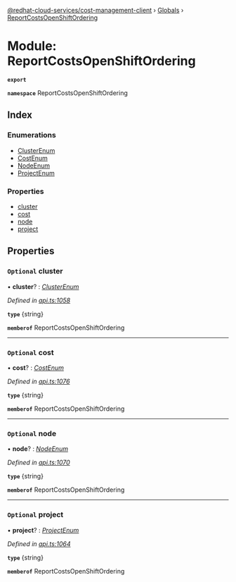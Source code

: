 [@redhat-cloud-services/cost-management-client](../README.md) › [Globals](../globals.md) › [ReportCostsOpenShiftOrdering](reportcostsopenshiftordering.md)

# Module: ReportCostsOpenShiftOrdering

**`export`** 

**`namespace`** ReportCostsOpenShiftOrdering

## Index

### Enumerations

* [ClusterEnum](../enums/reportcostsopenshiftordering.clusterenum.md)
* [CostEnum](../enums/reportcostsopenshiftordering.costenum.md)
* [NodeEnum](../enums/reportcostsopenshiftordering.nodeenum.md)
* [ProjectEnum](../enums/reportcostsopenshiftordering.projectenum.md)

### Properties

* [cluster](reportcostsopenshiftordering.md#optional-cluster)
* [cost](reportcostsopenshiftordering.md#optional-cost)
* [node](reportcostsopenshiftordering.md#optional-node)
* [project](reportcostsopenshiftordering.md#optional-project)

## Properties

### `Optional` cluster

• **cluster**? : *[ClusterEnum](../enums/reportcostsopenshiftordering.clusterenum.md)*

*Defined in [api.ts:1058](https://github.com/RedHatInsights/javascript-clients/blob/master/packages/cost-management/api.ts#L1058)*

**`type`** {string}

**`memberof`** ReportCostsOpenShiftOrdering

___

### `Optional` cost

• **cost**? : *[CostEnum](../enums/reportcostsopenshiftordering.costenum.md)*

*Defined in [api.ts:1076](https://github.com/RedHatInsights/javascript-clients/blob/master/packages/cost-management/api.ts#L1076)*

**`type`** {string}

**`memberof`** ReportCostsOpenShiftOrdering

___

### `Optional` node

• **node**? : *[NodeEnum](../enums/reportcostsopenshiftordering.nodeenum.md)*

*Defined in [api.ts:1070](https://github.com/RedHatInsights/javascript-clients/blob/master/packages/cost-management/api.ts#L1070)*

**`type`** {string}

**`memberof`** ReportCostsOpenShiftOrdering

___

### `Optional` project

• **project**? : *[ProjectEnum](../enums/reportcostsopenshiftordering.projectenum.md)*

*Defined in [api.ts:1064](https://github.com/RedHatInsights/javascript-clients/blob/master/packages/cost-management/api.ts#L1064)*

**`type`** {string}

**`memberof`** ReportCostsOpenShiftOrdering
